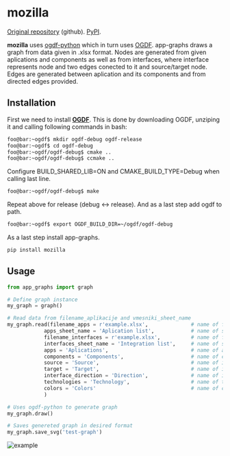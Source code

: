 # mozilla

[Original repository](https://github.com/skorjanc/app-graphs) (github). [PyPI](https://pypi.org/project/app-graphs/).

**mozilla** uses [ogdf-python](https://pypi.org/project/ogdf-python/) which in turn uses [OGDF](https://ogdf.uos.de/).
app-graphs draws a graph from data given in .xlsx format. Nodes are generated from given aplications and components as well as from interfaces, where interface represents node and two edges conected to it and source/target node. Edges are generated between aplication and its components and from directed edges provided.

## Installation

First we need to install [**OGDF**](https://ogdf.uos.de/2020/02/09/catalpa/). This is done by downloading OGDF, unziping it and calling following commands in bash:
```bash
foo@bar:~ogdf$ mkdir ogdf-debug ogdf-release
foo@bar:~ogdf$ cd ogdf-debug
foo@bar:~ogdf/ogdf-debug$ cmake ..
foo@bar:~ogdf/ogdf-debug$ ccmake ..
```
Configure BUILD_SHARED_LIB=ON and CMAKE_BUILD_TYPE=Debug when calling last line.
```bash
foo@bar:~ogdf/ogdf-debug$ make
```
Repeat above for release (debug <-> release). And as a last step add ogdf to path.
```bash
foo@bar:~ogdf$ export OGDF_BUILD_DIR=~/ogdf/ogdf-debug
```
As a last step install app-graphs.
```python
pip install mozilla
```

## Usage

```python
from app_graphs import graph

# Define graph instance
my_graph = graph()

# Read data from filename_aplikacije and vmesniki_sheet_name
my_graph.read(filename_apps = r'example.xlsx',              # name of file containing information about apps and components
            apps_sheet_name = 'Aplication list',            # name of sheet in above file
            filename_interfaces = r'example.xlsx',          # name of file containing information about interfaces
            interfaces_sheet_name = 'Integration list',     # name of sheet in above file
            apps = 'Aplications',                           # name of apps names column
            components = 'Components',                      # name of components names column
            source = 'Source',                              # name of interface's source app/component column
            target = 'Target',                              # name of interface's target app/component column
            interface_direction = 'Direction',              # name of interface direction column
            technologies = 'Technology',                    # name of technologies names column
            colors = 'Colors'                               # name of colors column
            )

# Uses ogdf-python to generate graph
my_graph.draw()

# Saves genereted graph in desired format
my_graph.save_svg('test-graph')
```
![example](https://i.imgur.com/0VCrbTh.png)
